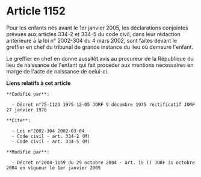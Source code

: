# Article 1152

Pour les enfants nés avant le 1er janvier 2005, les déclarations conjointes prévues aux articles 334-2 et 334-5 du code
civil, dans leur rédaction antérieure à la loi n° 2002-304 du 4 mars 2002, sont faites devant le greffier en chef du tribunal
de grande instance du lieu où demeure l'enfant.

Le greffier en chef en donne aussitôt avis au procureur de la République du lieu de naissance de l'enfant qui fait procéder
aux mentions nécessaires en marge de l'acte de naissance de celui-ci.

**Liens relatifs à cet article**

	**Codifié par**:

	  - Décret n°75-1123 1975-12-05 JORF 9 décembre 1975 rectificatif JORF 27 janvier 1976

	**Cite**:

	  - Loi n°2002-304 2002-03-04
	  - Code civil - art. 334-2 (M)
	  - Code civil - art. 334-5 (M)

	**Modifié par**:

	  - Décret n°2004-1159 du 29 octobre 2004 - art. 15 () JORF 31 octobre 2004 en vigueur le 1er janvier 2005
